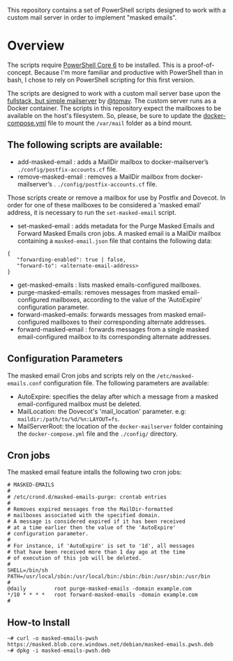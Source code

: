 This repository contains a set of PowerShell scripts designed to work with
a custom mail server in order to implement "masked emails".

# Overview

The scripts require [PowerShell Core 6](https://docs.microsoft.com/en-us/powershell/scripting/install/installing-powershell-core-on-linux?view=powershell-6)
to be installed. This is a proof-of-concept. Because I'm more familiar and productive with PowerShell than in bash, I chose to rely on PowerShell scripting for this first version.

The scripts are designed to work with a custom mail server base upon the
[fullstack, but simple mailserver](github.com/tomav/docker-mailserver) by [@tomav](github.com/tomav).
The custom server runs as a Docker container. The scripts in this repository expect
the mailboxes to be available on the host's filesystem. So, please, be sure to update the
[docker-compose.yml](github.com/tomav/docker-mailserrver/blob/master/docker-compose.yml.dist)
file to mount the `/var/mail` folder as a bind mount.

## The following scripts are available:

- add-masked-email : adds a MailDir mailbox to docker-mailserver’s `./config/postfix-accounts.cf` file.
- remove-masked-email : removes a MailDir mailbox from docker-mailserver’s . `./config/postfix-accounts.cf` file.

Those scripts create or remove a mailbox for use by Postfix and Dovecot.
In order for one of these mailboxes to be considered a 'masked email' address, it is
necessary to run the `set-masked-email` script.

- set-masked-email : adds metadata for the Purge Masked Emails and Forward Masked Emails cron jobs.
A masked email is a MailDir mailbox containing a `masked-email.json` file that contains the following data:

```
{
   "forwarding-enabled": true | false,
   "forward-to": <alternate-email-address>
}
```

- get-masked-emails : lists masked emails-configured mailboxes.
- purge-masked-emails: removes messages from masked email-configured mailboxes, according to the value of the 'AutoExpire' configuration parameter.
- forward-masked-emails: forwards messages from masked email-configured mailboxes to their corresponding alternate addresses.
- forward-masked-email : forwards messages from a single masked email-configured mailbox to its corresponding alternate addresses.

## Configuration Parameters

The masked email Cron jobs and scripts rely on the `/etc/masked-emails.conf` configuration file.
The following parameters are available:

- AutoExpire: specifies the delay after which a message from a masked email-configured mailbox must be deleted.
- MailLocation: the Dovecot's 'mail_location' parameter. e.g: `maildir:/path/to/%d/%n:LAYOUT=fs`.
- MailServerRoot: the location of the `docker-mailserver` folder containing the `docker-compose.yml` file and the `./config/` directory.

## Cron jobs

The masked email feature intalls the following two cron jobs:

```
# MASKED-EMAILS
# 
# /etc/crond.d/masked-emails-purge: crontab entries
#
# Removes expired messages from the MailDir-formatted
# mailboxes associated with the specified domain.
# A message is considered expired if it has been received
# at a time earlier then the value of the 'AutoExpire'
# configuration parameter.
#
# For instance, if 'AutoExpire' is set to '1d', all messages
# that have been received more than 1 day ago at the time
# of execution of this job will be deleted.
#
SHELL=/bin/sh
PATH=/usr/local/sbin:/usr/local/bin:/sbin:/bin:/usr/sbin:/usr/bin
#
@daily         root purge-masked-emails -domain example.com
*/10 * * * *   root forward-masked-emails -domain example.com
#
```

## How-to Install

```
~# curl -o masked-emails-pwsh https://masked.blob.core.windows.net/debian/masked-emails.pwsh.deb
~# dpkg -i masked-emails-pwsh.deb
```
